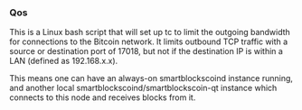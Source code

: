 ### Qos ###

This is a Linux bash script that will set up tc to limit the outgoing bandwidth for connections to the Bitcoin network. It limits outbound TCP traffic with a source or destination port of 17018, but not if the destination IP is within a LAN (defined as 192.168.x.x).

This means one can have an always-on smartblockscoind instance running, and another local smartblockscoind/smartblockscoin-qt instance which connects to this node and receives blocks from it.
